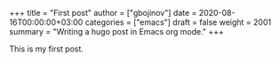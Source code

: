 +++
title = "First post"
author = ["gbojinov"]
date = 2020-08-16T00:00:00+03:00
categories = ["emacs"]
draft = false
weight = 2001
summary = "Writing a hugo post in Emacs org mode."
+++

This is my first post.